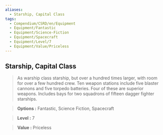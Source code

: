 ```yaml
---
aliases:
  - Starship, Capital Class
tags:
  - Compendium/CSRD/en/Equipment
  - Equipment/Fantastic
  - Equipment/Science-Fiction
  - Equipment/Spacecraft
  - Equipment/Level/7
  - Equipment/Value/Priceless
---
```

  
    
## Starship, Capital Class    
    
>As warship class starship, but over a hundred times larger, with room for over a few hundred crew. Ten weapon stations include five blaster cannons and five torpedo batteries. Four of these are superior weapons. Includes bays for two squadrons of fifteen dagger fighter starships.    
> **Options :** Fantastic, Science Fiction, Spacecraft    
> **Level :** 7    
> **Value :** Priceless